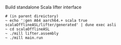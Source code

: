 Build standalone Scala lifter interface

```
# (in parent direictory)
~ echo ':gen A64 aarch64.+ scala true scalaOfflineASL/lifter/generated' | dune exec asli
~ cd scalaOfflineASL
~ ./mill lifter.assembly
~ ./mill main.run
```
